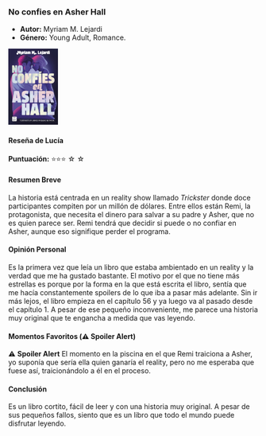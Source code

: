 ### **No confies en Asher Hall**
- **Autor:** Myriam M. Lejardi
- **Género:** Young Adult, Romance.
<img src="/Imagenes/No confies en asher hall.jpg" alt="No confies en Asher Hall" width="100" />

#### Reseña de Lucía
**Puntuación:**  ⭐⭐⭐ ☆ ☆

#### Resumen Breve
La historia está centrada en un reality show llamado *Trickster* donde doce participantes compiten por un millón de dólares. Entre ellos están Remi, la protagonista, que necesita el dinero para salvar a su padre y Asher, que no es quien parece ser. Remi tendrá que decidir si puede o no confiar en Asher, aunque eso signifique perder el programa.

#### Opinión Personal
Es la primera vez que leía un libro que estaba ambientado en un reality y la verdad que me ha gustado bastante. El motivo por el que no tiene más estrellas es porque por la forma en la que está escrita el libro, sentía que me hacía constantemente spoilers de lo que iba a pasar más adelante. Sin ir más lejos, el libro empieza en el capítulo 56 y ya luego va al pasado desde el capítulo 1. A pesar de ese pequeño inconveniente, me parece una historia muy original que te engancha a medida que vas leyendo.

#### Momentos Favoritos (⚠️ Spoiler Alert)  
⚠️ **Spoiler Alert**
El momento en la piscina en el que Remi traiciona a Asher, yo suponía que sería ella quien ganaría el reality, pero no me esperaba que fuese así, traicionándolo a él en el proceso.

#### Conclusión 
Es un libro cortito, fácil de leer y con una historia muy original. A pesar de sus pequeños fallos, siento que es un libro que todo el mundo puede disfrutar leyendo.